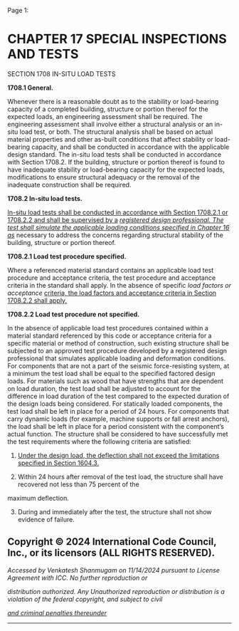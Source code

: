 Page 1:

# CHAPTER 17 SPECIAL INSPECTIONS AND TESTS

 SECTION 1708
 IN-SITU LOAD TESTS


**1708.1 General.**


Whenever there is a reasonable doubt as to the stability or load-bearing capacity of a completed building, structure or
portion thereof for the expected loads, an engineering assessment shall be required. The engineering assessment shall
involve either a structural analysis or an in-situ load test, or both. The structural analysis shall be based on actual
material properties and other as-built conditions that affect stability or load-bearing capacity, and shall be conducted in
accordance with the applicable design standard. The in-situ load tests shall be conducted in accordance with Section
1708.2. If the building, structure or portion thereof is found to have inadequate stability or load-bearing capacity for the
expected loads, modifications to ensure structural adequacy or the removal of the inadequate construction shall be
required.


**1708.2 In-situ load tests.**


[In-situ load tests shall be conducted in accordance with Section 1708.2.1 or 1708.2.2 and shall be supervised by a](http://codes.iccsafe.org/#VACC2021P1_Ch17_Sec1708.2.1)
_[registered design professional. The test shall simulate the applicable loading conditions specified in Chapter 16 as](http://codes.iccsafe.org/#VACC2021P1_Ch16)_
necessary to address the concerns regarding structural stability of the building, structure or portion thereof.


**1708.2.1 Load test procedure specified.**


Where a referenced material standard contains an applicable load test procedure and acceptance criteria, the test
procedure and acceptance criteria in the standard shall apply. In the absence of specific _load factors or acceptance_
[criteria, the load factors and acceptance criteria in Section 1708.2.2 shall apply.](http://codes.iccsafe.org/#VACC2021P1_Ch17_Sec1708.2.2)


**1708.2.2 Load test procedure not specified.**


In the absence of applicable load test procedures contained within a material standard referenced by this code or
acceptance criteria for a specific material or method of construction, such existing structure shall be subjected to an
approved test procedure developed by a registered design professional that simulates applicable loading and
deformation conditions. For components that are not a part of the seismic force-resisting system, at a minimum the test
load shall be equal to the specified factored design loads. For materials such as wood that have strengths that are
dependent on load duration, the test load shall be adjusted to account for the difference in load duration of the test
compared to the expected duration of the design loads being considered. For statically loaded components, the test load
shall be left in place for a period of 24 hours. For components that carry dynamic loads (for example, machine supports or
fall arrest anchors), the load shall be left in place for a period consistent with the component’s actual function. The
structure shall be considered to have successfully met the test requirements where the following criteria are satisfied:


1. [Under the design load, the deflection shall not exceed the limitations specified in Section 1604.3.](http://codes.iccsafe.org/#VACC2021P1_Ch16_Sec1604.3)


2. Within 24 hours after removal of the test load, the structure shall have recovered not less than 75 percent of the


maximum deflection.

3. During and immediately after the test, the structure shall not show evidence of failure.


## Copyright © 2024 International Code Council, Inc., or its licensors (ALL RIGHTS RESERVED).

_Accessed by Venkatesh Shanmugam on 11/14/2024 pursuant to License Agreement with ICC. No further reproduction or_

_distribution authorized. Any Unauthorized reproduction or distribution is a violation of the federal copyright, and subject to civil_

_[and criminal penalties thereunder](http://codes.iccsafe.org/content/VACC2021P1/chapter-17-special-inspections-and-tests#VACC2021P1_Ch17_Sec1708)_


-----



